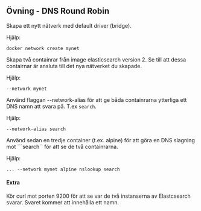 ## Övning - DNS Round Robin

Skapa ett nytt nätverk med default driver (bridge).

Hjälp:
```
docker network create mynet
```

Skapa två containrar från image elasticsearch version 2. Se till att dessa contairnar är ansluta till det nya nätverket du skapade. 

Hjälp:
```
--network mynet
```

Använd flaggan --network-alias för att ge båda containrarna ytterliga ett DNS namn att svara på. T.ex ```search```. 

Hjälp:
```
--network-alias search
```

Använd sedan en tredje container (t.ex. alpine) för att göra en DNS slagning mot ```search`` för att se de två containrarna. 

Hjälp:
```
... --network mynet alpine nslookup search
```

#### Extra
Kör curl mot porten 9200 för att se var de två instanserna av Elastcsearch svarar. Svaret kommer att innehålla ett namn.


